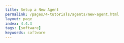 ```yaml
---
title: Setup a New Agent
permalink: /pages/4-tutorials/agents/new-agent.html
layout: page
index: 4.4.3
tags: [software]
keywords: software
---
```

